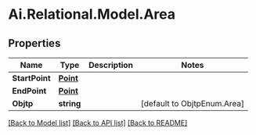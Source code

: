 
# Ai.Relational.Model.Area

## Properties

Name | Type | Description | Notes
------------ | ------------- | ------------- | -------------
**StartPoint** | [**Point**](Point.md) |  | 
**EndPoint** | [**Point**](Point.md) |  | 
**Objtp** | **string** |  | [default to ObjtpEnum.Area]

[[Back to Model list]](../README.md#documentation-for-models)
[[Back to API list]](../README.md#documentation-for-api-endpoints)
[[Back to README]](../README.md)

